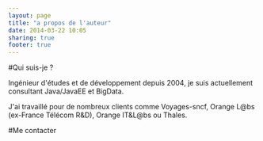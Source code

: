```yaml
---
layout: page
title: "a propos de l'auteur"
date: 2014-03-22 10:05
sharing: true
footer: true
---
```


#Qui suis-je ?


Ingénieur d'études et de développement depuis 2004, je suis actuellement consultant Java/JavaEE et BigData.

J'ai travaillé pour de nombreux clients comme Voyages-sncf, Orange L@bs (ex-France Télécom R&D), Orange IT&L@bs ou Thales. 

<!--
#A propos de Jetoile

![center](/images/logoJetoile_v51.png)
Eurl au capital de 5 000 euros

__Siège social__ : 25 rue Montrosier – 92 200 Neuilly Sur Seine

__SIRET__ : 788 926 392 00010
-->

#Me contacter

<script type="text/javascript"> id = 84747; </script>
<script type="text/javascript" src="http://kontactr.com/wp.js"></script>
						
